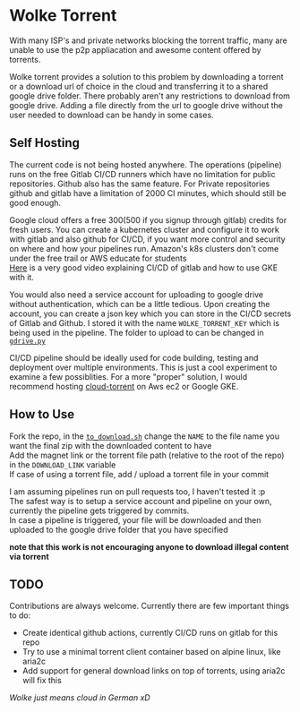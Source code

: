 # Wolke Torrent

With many ISP's and private networks blocking the torrent traffic, many are unable to use the p2p appliacation and awesome content offered by torrents. </br>

Wolke torrent provides a solution to this problem by downloading a torrent or a download url of choice in the cloud and transferring it to a shared google drive folder. There probably aren't any restrictions to download from google drive. Adding a file directly from the url to google drive without the user needed to download can be handy in some cases. </br>

## Self Hosting
The current code is not being hosted anywhere. The operations (pipeline) runs on the free Gitlab CI/CD runners which have no limitation for public repositories. Github also has the same feature. For Private repositories github and gitlab have a limitation of 2000 CI minutes, which should still be good enough. </br>

Google cloud offers a free $300 ($500 if you signup through gitlab) credits for fresh users. You can create a kubernetes cluster and configure it to work with gitlab and also github for CI/CD, if you want more control and security on where and how your pipelines run. Amazon's k8s clusters don't come under the free trail or AWS educate for students</br>
[Here](https://youtu.be/RAn4D7-_MrA) is a very good video explaining CI/CD of gitlab and how to use GKE with it. </br>

You would also need a service account for uploading to google drive without authentication, which can be a little tedious. Upon creating the account, you can create a json key which you can store in the CI/CD secrets of Gitlab and Github. I stored it with the name `WOLKE_TORRENT_KEY` which is being used in the pipeline. The folder to upload to can be changed in [`gdrive.py`](gdrive.py)</br>

CI/CD pipeline should be ideally used for code building, testing and deployment over multiple environments. This is just a cool experiment to examine a few possiblities. For a more "proper" solution, I would recommend hosting [cloud-torrent](https://github.com/jpillora/cloud-torrent) on Aws ec2 or Google GKE.

## How to Use
Fork the repo, in the [`to_download.sh`](to_download.sh) change the `NAME` to the file name you want the final zip with the downloaded content to have </br>
Add the magnet link or the torrent file path (relative to the root of the repo) in the `DOWNLOAD_LINK` variable </br>
If case of using a torrent file, add / upload a torrent file in your commit </br>

I am assuming pipelines run on pull requests too, I haven't tested it :p </br>
The safest way is to setup a service account and pipeline on your own, currently the pipeline gets triggered by commits. </br>
In case a pipeline is triggered, your file will be downloaded and then uploaded to the google drive folder that you have specified </br>

**note that this work is not encouraging anyone to download illegal content via torrent** </br>

## TODO
Contributions are always welcome. Currently there are few important things to do:
* Create identical github actions, currently CI/CD runs on gitlab for this repo
* Try to use a minimal torrent client container based on alpine linux, like aria2c
* Add support for general download links on top of torrents, using aria2c will fix this

_Wolke just means cloud in German xD_
